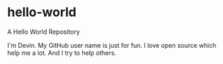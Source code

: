 # hello-world
A Hello World Repository

I'm Devin. My GitHub user name is just for fun.
I love open source which help me a lot. And I try to help others.
